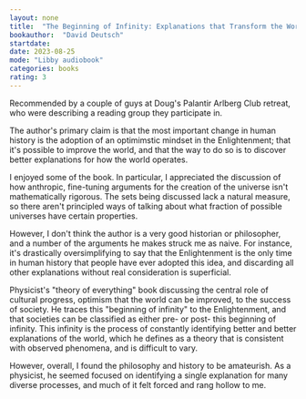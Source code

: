 ```yaml
---
layout: none
title:  "The Beginning of Infinity: Explanations that Transform the World"
bookauthor:  "David Deutsch"
startdate: 
date: 2023-08-25
mode: "Libby audiobook"
categories: books
rating: 3
---
```


Recommended by a couple of guys at Doug's Palantir Arlberg Club retreat, who
were describing a reading group they participate in. 

The author's primary claim is that the most important change in human history
is the adoption of an optimimstic mindset in the Enlightenment; that it's
possible to improve the world, and that the way to do so is to discover better
explanations for how the world operates.

I enjoyed some of the book. In particular, I appreciated the discussion of how
anthropic, fine-tuning arguments for the creation of the universe isn't
mathematically rigorous. The sets being discussed lack a natural measure, so
there aren't principled ways of talking about what fraction of possible
universes have certain properties.

However, I don't think the author is a very good historian or philosopher, and
a number of the arguments he makes struck me as naive. For instance, it's
drastically oversimplifying to say that the Enlightenment is the only time in
human history that people have ever adopted this idea, and discarding all other
explanations without real consideration is superficial.

Physicist's "theory of everything" book discussing the central role of cultural
progress, optimism that the world can be improved, to the success of society.
He traces this "beginning of infinity" to the Enlightenment, and that societies
can be classified as either pre- or post- this beginning of infinity. This
infinity is the process of constantly identifying better and better
explanations of the world, which he defines as a theory that is consistent with
observed phenomena, and is difficult to vary.

However, overall, I found the philosophy and history to be amateurish. As
a physicist, he seemed focused on identifying a single explanation for many
diverse processes, and much of it felt forced and rang hollow to me.
